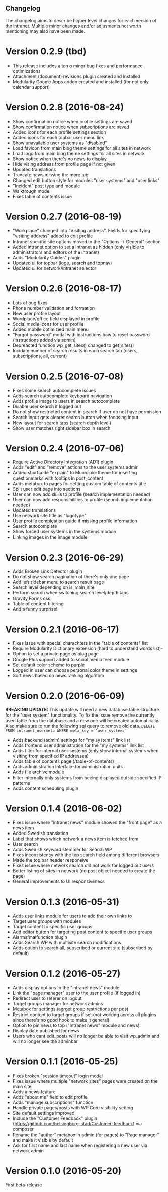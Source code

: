 Changelog
---------

The changelog aims to describe higher level changes for each version of the intranet. Multiple minor changes and/or adjusments not worth mentioning may also have been made.

Version 0.2.9 (tbd)
==========================
- This release includes a ton o minor bug fixes and performance optimizations
- Attachment (document) revisions plugin created and installed
- Modularity Google Apps addon created and installed (for not only calendar support)


Version 0.2.8 (2016-08-24)
==========================
- Show confirmation notice when profile settings are saved
- Show confirmation notice when subscriptions are saved
- Added icons for each profile settings section
- Added icons for each topbar user menu link
- Show unavailable user systems as "disabled"
- Load favicon from main blog theme settings for all sites in network
- Load logo from main blog theme settings for all sites in network
- Show notice when there's no news to display
- Hide vising address from profile page if not given
- Updated translations
- Truncate news missing the more tag
- Changed edit button style for modules "user systems" and "user links"
- "Incident" post type and module
- Walktrough mode
- Fixes table of contents issue

Version 0.2.7 (2016-08-19)
==========================
- "Workplace" changed into "Visiting address". Fields for specifying "visiting address" added to edit profile
- Intranet specific site options moved to the "Options -> General" section
- Added intranet option to set a intranet as hidden (only visible to administrators and editors of the intranet)
- Adds "Modularity Guides" plugin
- Updated ui for topbar (logo, search and topnav)
- Updated ui for network/intranet selector

Version 0.2.6 (2016-08-17)
==========================
- Lots of bug fixes
- Phone number validation and formation
- New user profile layout
- Wordplace/office field displayed in profile
- Social media icons for user profile
- Added mobile optimizied main menu
- "Forgot password" modal with instructions how to reset password (instructions added via admin)
- Depreacted function wp_get_sites() changed to get_sites()
- Incidate number of search results in each search tab (users, subscriptions, all, current)

Version 0.2.5 (2016-07-08)
==========================
- Fixes some search autocomplete issues
- Adds search autocomplete keyboard navigation
- Adds profile image to users in search autocomplete
- Disable user search if logged out
- Do not show restricted content in search if user do not have permission
- Search input gets clearer search button when focusing input
- New layout for search tabs (search depth level)
- Show user matches right sidebar box in search

Version 0.2.4 (2016-07-06)
==========================
- Require Active Directory Integration (AD1) plugin
- Adds "edit" and "remove" actions to the user systems admin
- Added shortcode "explain" to Municipio-theme for inserting questionmarks with tooltips in post_content
- Adds metabox to pages for setting custom table of contents title
- Split user edit page into sections
- User can now add skills to profile (search implementation needed)
- User can now add responsibilities to profile (search implementation needed)
- Updated translations
- Use network site title as "logotype"
- User profile compleation guide if missing profile information
- Search autocomplete
- Show forced user systems in the systems module
- Linking images in the image module

Version 0.2.3 (2016-06-29)
==========================
- Adds Broken Link Detector plugin
- Do not show search pagination of there's only one page
- Add left sidebar menu to search result page
- Search level depending on is_main_site
- Perform search when switching search level/depth tabs
- Gravity Forms css
- Table of content filtering
- And a funny surprise!

Version 0.2.1 (2016-06-17)
==========================
- Fixes issue with special charachters in the "table of contents" list
- Require Modularity Dictionary extension (hard to understand words list)-
- Option to set a private page as blog page
- Google Plus support added to social media feed module
- Set default color scheme to purple
- Logged in user can choose personal color theme in settings
- Sort news based on news ranking algorithm

Version 0.2.0 (2016-06-09)
==========================

**BREAKING UPDATE:** This update will need a new database table structure for the "user system" functionality. To fix the issue remove the currently used table from the database and a new one will be created automatically. Also make sure to run the following sql query to remove old data. ```DELETE FROM intranet_usermeta WHERE meta_key = 'user_systems'```

- Adds backend (admin) settings for "my systems" link list
- Adds frontend user administration for the "my systems" link list
- Adds filter for internal user systems (only show internal systems when visiting from specified IP addresses)
- Adds table of contents page (/table-of-contents)
- Adds administration interface for administration units
- Adds file archive module
- Filter internally only systems from beeing displayed outside specified IP patterns
- Adds content scheduling plugin

Version 0.1.4 (2016-06-02)
==========================
- Fixes issue where "intranet news" module showed the "front page" as a news item
- Added Swedish translation
- Label that shows which network a news item is fetched from
- User search
- Adds Swedish keyword stemmer for Search WP
- Fixes inconsistency with the top search field among different browsers
- Made the top bar header responsive
- Fixes issue where network search did not work for logged out users
- Better listing of sites in network (no post object needed to create the page)
- General improvements to UI responsiveness

Version 0.1.3 (2016-05-31)
==========================
- Adds user links module for users to add their own links to
- Target user groups with modules
- Target content to specific user groups
- Add editor button for targeting post content to specific user groups
- Alarms/malfunction plugin
- Adds Search WP with multisite search modifications
- Adds option to search all, subscribed or current site (subscribed by default)

Version 0.1.2 (2016-05-27)
==========================
- Adds display options to the "intranet news" module
- Link the "page manager" user to the user profile (if logged in)
- Redirect user to referer on logout
- Target groups manager for network admins
- Metabox for settings tagrget group restrictions per post
- Restrict content to target groups if set (not working across all plugins since there's no good hook to make it general)
- Option to pin news to top ("Intranet news" module and news)
- Display date published for news
- Users who cant edit_posts will no longer be able to visit wp_admin and will no longer see the adminbar

Version 0.1.1 (2016-05-25)
==========================
- Fixes broken "session timeout" login modal
- Fixes issue where multiple "network sites" pages were created on the main site
- Adds a news feature
- Adds "about me" field to edit profile
- Adds "manage subscriptions" function
- Handle private pages/posts with WP Core visibility setting
- Site default settings improved
- Include the "Customer Feedback" plugin (https://github.com/helsingborg-stad/Customer-feedback) via composer
- Rename the "author" metabox in admin (for pages) to "Page manager" and make it visible by default
- Ask for first name and last name when registering a new user via network admin

Version 0.1.0 (2016-05-20)
==========================
First beta-release
